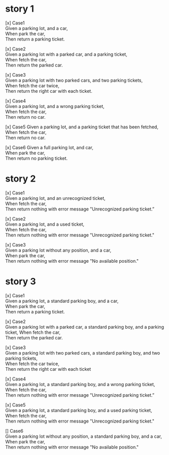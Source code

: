 # story 1
[x] Case1  
Given a parking lot, and a car,  
When park the car,  
Then return a parking ticket. 

[x] Case2  
Given a parking lot with a parked car, and a parking ticket,  
When fetch the car,  
Then return the parked car.

[x] Case3  
Given a parking lot with two parked cars, and two parking tickets,  
When fetch the car twice,  
Then return the right car with each ticket.

[x] Case4  
Given a parking lot, and a wrong parking ticket,  
When fetch the car,  
Then return no car.

[x] Case5
Given a parking lot, and a parking ticket that has been fetched,  
When fetch the car,  
Then return no car.

[x] Case6
Given a full parking lot, and car,  
When park the car,  
Then return no parking ticket.


# story 2
[x] Case1  
Given a parking lot, and an unrecognized ticket,  
When fetch the car,  
Then return nothing with error message "Unrecognized parking ticket.”

[x] Case2  
Given a parking lot, and a used ticket,  
When fetch the car,  
Then return nothing with error message "Unrecognized parking ticket."

[x] Case3  
Given a parking lot without any position, and a car,  
When park the car,  
Then return nothing with error message "No available position."

# story 3
[x] Case1  
Given a parking lot, a standard parking boy, and a car,  
When park the car,  
Then return a parking ticket.

[x] Case2  
Given a parking lot with a parked car, a standard parking boy, and a parking ticket,
When fetch the car,  
Then return the parked car.

[x] Case3  
Given a parking lot with two parked cars, a standard parking boy, and two parking
tickets,  
When fetch the car twice,  
Then return the right car with each ticket 

[x] Case4  
Given a parking lot, a standard parking boy, and a wrong parking ticket,  
When fetch the car,  
Then return nothing with error message "Unrecognized parking ticket.”

[x] Case5  
Given a parking lot, a standard parking boy, and a used parking ticket,  
When fetch the car,  
Then return nothing with error message "Unrecognized parking ticket."

[] Case6  
Given a parking lot without any position, a standard parking boy, and a car,  
When park the car,  
Then return nothing with error message "No available position."